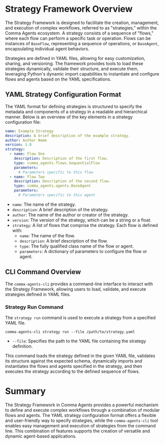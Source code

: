 # Strategy Framework Overview

The Strategy Framework is designed to facilitate the creation, management, and execution of complex workflows, referred to as "strategies," within the Comma Agents ecosystem. A strategy consists of a sequence of "flows," where each flow can perform a specific task or operation. Flows can be instances of `BaseFlow`, representing a sequence of operations, or `BaseAgent`, encapsulating individual agent behaviors.

Strategies are defined in YAML files, allowing for easy customization, sharing, and versioning. The framework provides tools to load these strategies dynamically, validate their structure, and execute them, leveraging Python's dynamic import capabilities to instantiate and configure flows and agents based on the YAML specifications.

## YAML Strategy Configuration Format

The YAML format for defining strategies is structured to specify the metadata and components of a strategy in a readable and hierarchical manner. Below is an overview of the key elements in a strategy configuration file:

```yaml
name: Example Strategy
description: A brief description of the example strategy.
author: Author Name
version: 1.0
strategy:
  - name: Flow One
    description: Description of the first flow.
    type: comma_agents.flows.SequentialFlow
    parameters:
      # Parameters specific to this flow
  - name: Flow Two
    description: Description of the second flow.
    type: comma_agents.agents.BaseAgent
    parameters:
      # Parameters specific to this agent
```

- `name`: The name of the strategy.
- `description`: A brief description of the strategy.
- `author`: The name of the author or creator of the strategy.
- `version`: The version of the strategy, which can be a string or a float.
- `strategy`: A list of flows that comprise the strategy. Each flow is defined with:
  - `name`: The name of the flow.
  - `description`: A brief description of the flow.
  - `type`: The fully qualified class name of the flow or agent.
  - `parameters`: A dictionary of parameters to configure the flow or agent.

## CLI Command Overview

The `comma-agents-cli` provides a command-line interface to interact with the Strategy Framework, allowing users to load, validate, and execute strategies defined in YAML files.

### Strategy Run Command

The `strategy run` command is used to execute a strategy from a specified YAML file.

```
comma-agents-cli strategy run --file /path/to/strategy.yaml
```

- `--file`: Specifies the path to the YAML file containing the strategy definition.

This command loads the strategy defined in the given YAML file, validates its structure against the expected schema, dynamically imports and instantiates the flows and agents specified in the strategy, and then executes the strategy according to the defined sequence of flows.

# Summary

The Strategy Framework in Comma Agents provides a powerful mechanism to define and execute complex workflows through a combination of modular flows and agents. The YAML strategy configuration format offers a flexible and user-friendly way to specify strategies, while the `comma-agents-cli` tool enables easy management and execution of strategies from the command line. This combination of features supports the creation of versatile and dynamic agent-based applications.